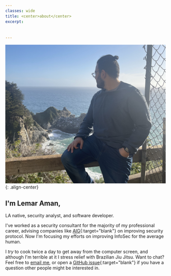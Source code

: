 ```yaml
---
classes: wide
title: <center>about</center>
excerpt:


---
```


![me](/assets/pics/me.jpg "Just Me"){: .align-center}

## I'm Lemar Aman,

LA native, security analyst, and software developer.

I've worked as a security consultant for the majority of my professional career, advising companies like [AIG](https://www.aigusa.com/){:target="blank"} on improving security protocol. Now I'm focusing my efforts on improving InfoSec for the average human.

I *try* to cook twice a day to get away from the computer screen, and although I'm terrible at it I stress relief with Brazilian Jiu Jitsu.  Want to chat? Feel free to [email me](mailto:lemaraman@protonmail.com), or open a [GitHub issue](https://github.com/amanlemar){:target="blank"} if you have a question other people might be interested in.
